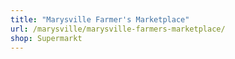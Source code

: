 ```yaml
---
title: "Marysville Farmer's Marketplace"
url: /marysville/marysville-farmers-marketplace/
shop: Supermarkt
---
```

